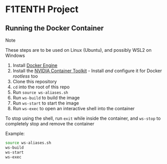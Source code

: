 # F1TENTH Project
## Running the Docker Container
> [!NOTE]  
> These steps are to be used on Linux (Ubuntu), and possibly WSL2 on Windows
1. Install [Docker Engine](https://docs.docker.com/engine/install/)
2. Install the [NVIDIA Container Toolkit](https://docs.nvidia.com/datacenter/cloud-native/container-toolkit/latest/install-guide.html) - Install *and* configure it for Docker *rootless* too
2. Clone this repository
3. `cd` into the root of this repo
4. Run `source ws-aliases.sh`
5. Run `ws-build` to build the image
6. Run `ws-start` to start the image
7. Run `ws-exec` to open an interactive shell into the container


To stop using the shell, run `exit` while inside the container, and `ws-stop` to completely stop and remove the container

Example:
```bash
source ws-aliases.sh
ws-build
ws-start
ws-exec
```
